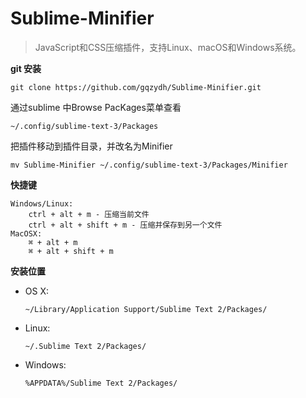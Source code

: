 # Sublime-Minifier

>  JavaScript和CSS压缩插件，支持Linux、macOS和Windows系统。



**git 安装** 

```git
git clone https://github.com/gqzydh/Sublime-Minifier.git  
```

通过sublime 中Browse PacKages菜单查看

```git
~/.config/sublime-text-3/Packages
```

把插件移动到插件目录，并改名为Minifier

```git
mv Sublime-Minifier ~/.config/sublime-text-3/Packages/Minifier
```

**快捷键**

```sublime
Windows/Linux:
	ctrl + alt + m - 压缩当前文件
	ctrl + alt + shift + m - 压缩并保存到另一个文件
MacOSX:
	⌘ + alt + m
	⌘ + alt + shift + m
```



**安装位置** 

* OS X:

    `~/Library/Application Support/Sublime Text 2/Packages/`

* Linux:

    `~/.Sublime Text 2/Packages/`

* Windows:

    `%APPDATA%/Sublime Text 2/Packages/`